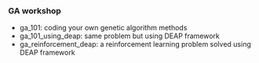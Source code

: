 ### GA workshop

- ga_101: coding your own genetic algorithm methods
- ga_101_using_deap: same problem but using DEAP framework
- ga_reinforcement_deap: a reinforcement learning problem solved using DEAP framework
